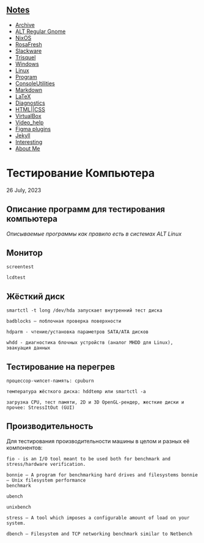 ## [Notes](https://evgenbl.github.io/)

- [Archive](https://evgenbl.github.io/archive.html)
- [ALT Regular Gnome](https://evgenbl.github.io/alt.html)
- [NixOS](https://evgenbl.github.io/nixos)
- [RosaFresh](https://evgenbl.github.io/rosafresh.html)
- [Slackware](https://evgenbl.github.io/slackware.html)
- [Trisquel](https://evgenbl.github.io/trisquel.html)
- [Windows](https://evgenbl.github.io/windows.html)
- [Linux](https://evgenbl.github.io/linux.html)
- [Program](https://evgenbl.github.io/program.html)
- [ConsoleUtilities](https://evgenbl.github.io/console.html)
- [Markdown](https://evgenbl.github.io/markdown.html)
- [LaTeX](https://evgenbl.github.io/latex.html)
- [Diagnostics](https://evgenbl.github.io/diagnostics.html)
- [HTML||CSS](https://evgenbl.github.io/html.html)
- [VirtualBox](https://evgenbl.github.io/virtualbox)
- [Video_help](https://evgenbl.github.io/Video_help.html)
- [Figma plugins](https://evgenbl.github.io/figma.html)
- [Jekyll](https://evgenbl.github.io/jekyll.html)
- [Interesting](https://evgenbl.github.io/interesting.html)
- [About Me](https://evgenbl.github.io/about_me.html)

# Тестирование Компьютера

26 July, 2023

  

## Описание программ для тестирования компьютера

*Описываемые программы как правило есть в системах ALT Linux*

## Монитор

```
screentest

lcdtest
```

## Жёсткий диск

```
smartctl -t long /dev/hda запускает внутренний тест диска

badblocks — поблочная проверка поверхности

hdparm - чтение/установка параметров SATA/ATA дисков

whdd - диагностика блочных устройств (аналог MHDD для Linux), эвакуация данных
```

## Тестирование на перегрев

```
процессор-чипсет-память: cpuburn

температура жёсткого диска: hddtemp или smartctl -a

загрузка CPU, тест памяти, 2D и 3D OpenGL-рендер, жесткие диски и прочее: StressItOut (GUI)
```

## Производительность

Для тестирования производительности машины в целом и разных её компонентов:

```
fio - is an I/O tool meant to be used both for benchmark and stress/hardware verification.

bonnie — A program for benchmarking hard drives and filesystems bonnie — Unix filesystem performance 
benchmark

ubench

unixbench

stress — A tool which imposes a configurable amount of load on your system.

dbench — Filesystem and TCP networking benchmark similar to Netbench
```